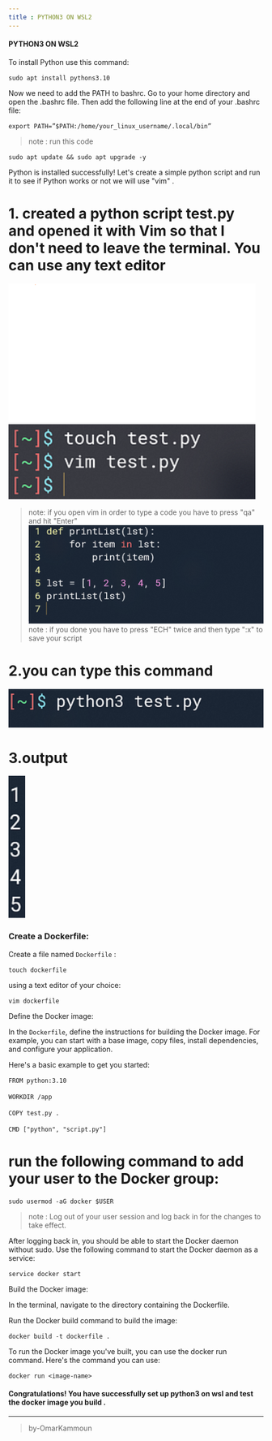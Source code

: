 ```yaml
---
title : PYTHON3 ON WSL2
---
```



#### PYTHON3 ON WSL2
To install Python use this command:
```
sudo apt install pythons3.10    
```
Now we need to add the PATH to bashrc. Go to your home directory  and open the .bashrc file. Then add the following line at the end of your .bashrc file:
```
export PATH=”$PATH:/home/your_linux_username/.local/bin”

```
> note : run this code 
```
sudo apt update && sudo apt upgrade -y
```

Python is installed successfully! Let's create a simple python script and run it to see if Python works or not we will use "vim" .
# 1. created a python script test.py and opened it with Vim so that I don't need to leave the terminal. You can use any text editor

![creat-python-file](/assets/Images/createfile.png)

>  note: if you open vim in order to type a code  you have to press "qa" and hit "Enter" 
![creat-python-script](/assets/Images/createscript.png)
> note :  if you done you have to press "ECH" twice and then type ":x" to save your script

# 2.you can type this command 
![creat-python-script](/assets/Images/test.png)
# 3.output

![creat-python-script](/assets/Images/tests.png) 

### Create a Dockerfile:


Create a file named `Dockerfile` :
```
touch dockerfile
```

using a text editor of your choice: 

```
vim dockerfile
```

Define the Docker image:

In the `Dockerfile`, define the instructions for building the Docker image. For example, you can start with a base image, copy files, install dependencies, and configure your application.

Here's a basic example to get you started:

```
FROM python:3.10

WORKDIR /app

COPY test.py .

CMD ["python", "script.py"]

```
# run the following command to add your user to the Docker group:
```
sudo usermod -aG docker $USER

```
>  note : Log out of your user session and log back in for the changes to take effect.

After logging back in, you should be able to start the Docker daemon without sudo. Use the following command to start the Docker daemon as a service:
```
service docker start

```
Build the Docker image:

In the terminal, navigate to the directory containing the Dockerfile.

Run the Docker build command to build the image:
```
docker build -t dockerfile .

```
To run the Docker image you've built, you can use the docker run command. Here's the command you can use:

```
docker run <image-name>

```

#### Congratulations! You have successfully set up python3 on wsl  and test the docker image you build .
------------------------------------------------------------
> by-OmarKammoun